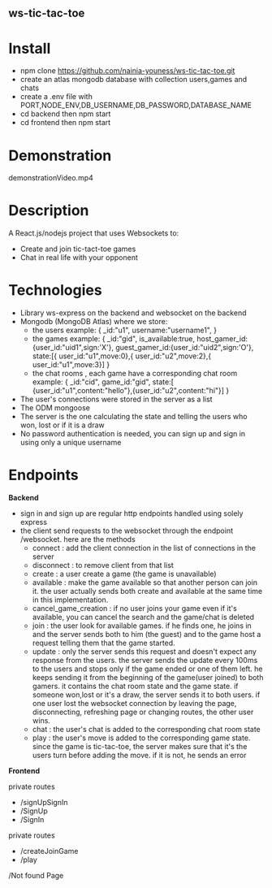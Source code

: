 ## ws-tic-tac-toe

# Install

- npm clone https://github.com/nainia-youness/ws-tic-tac-toe.git
- create an atlas mongodb database with collection users,games and chats
- create a .env file with PORT,NODE_ENV,DB_USERNAME,DB_PASSWORD,DATABASE_NAME
- cd backend then npm start
- cd frontend then npm start

# Demonstration

demonstrationVideo.mp4

# Description

A React.js/nodejs project that uses Websockets to:

- Create and join tic-tact-toe games
- Chat in real life with your opponent

# Technologies

- Library ws-express on the backend and websocket on the backend
- Mongodb (MongoDB Atlas) where we store:
  - the users
    example:
    {
    \_id:"u1",
    username:"username1",
    }
  - the games
    example:
    {
    \_id:"gid",
    is_available:true,
    host_gamer_id:{user_id:"uid1",sign:'X'},
    guest_gamer_id:{user_id:"uid2",sign:'O'},
    state:[{ user_id:"u1",move:0},{ user_id:"u2",move:2},{ user_id:"u1",move:3}]
    }
  - the chat rooms , each game have a corresponding chat room
    example:
    {
    \_id:"cid",
    game_id:"gid",
    state:[ {user_id:"u1",content:"hello"},{user_id:"u2",content:"hi"}]
    }
- The user's connections were stored in the server as a list
- The ODM mongoose
- The server is the one calculating the state and telling the users who won, lost or if it is a draw
- No password authentication is needed, you can sign up and sign in using only a unique username

# Endpoints

**Backend**

- sign in and sign up are regular http endpoints handled using solely express
- the client send requests to the websocket through the endpoint /websocket.
  here are the methods
  - connect : add the client connection in the list of connections in the server
  - disconnect : to remove client from that list
  - create : a user create a game (the game is unavailable)
  - available : make the game available so that another person can join it.
    the user actually sends both create and available at the same time in
    this implementation.
  - cancel_game_creation : if no user joins your game even if it's available,
    you can cancel the search and the game/chat is deleted
  - join : the user look for available games.
    if he finds one, he joins in and the server sends both to him (the guest) and
    to the game host a request telling them that the game started.
  - update : only the server sends this request and doesn't expect any response from the users.
    the server sends the update every 100ms to the users and stops only if the game ended or one of them left.
    he keeps sending it from the beginning of the game(user joined) to both gamers.
    it contains the chat room state and the game state.
    if someone won,lost or it's a draw, the server sends it to both users.
    if one user lost the websocket connection by leaving the page, disconnecting, refreshing page or changing routes, the other user wins.
  - chat : the user's chat is added to the corresponding chat room state
  - play : the user's move is added to the corresponding game state.
    since the game is tic-tac-toe, the server makes sure that it's the users turn
    before adding the move. if it is not, he sends an error

**Frontend**

private routes

- /signUpSignIn
- /SignUp
- /SignIn

private routes

- /createJoinGame
- /play

/Not found Page
